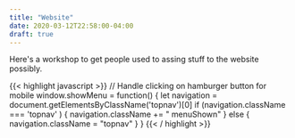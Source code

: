 ```yaml
---
title: "Website"
date: 2020-03-12T22:58:00-04:00
draft: true
---
```


Here's a workshop to get people used to assing stuff to the website possibly.

{{< highlight javascript >}}
// Handle clicking on hamburger button for mobile
window.showMenu = function() {
    let navigation = document.getElementsByClassName('topnav')[0]
    if (navigation.className === 'topnav' ) {
      navigation.className += " menuShown"
    } else {
      navigation.className = "topnav"
    }
}
{{< / highlight >}}